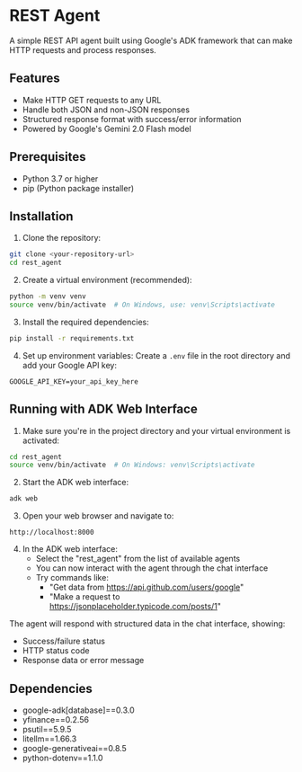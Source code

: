 # REST Agent

A simple REST API agent built using Google's ADK framework that can make HTTP requests and process responses.

## Features

- Make HTTP GET requests to any URL
- Handle both JSON and non-JSON responses
- Structured response format with success/error information
- Powered by Google's Gemini 2.0 Flash model

## Prerequisites

- Python 3.7 or higher
- pip (Python package installer)

## Installation

1. Clone the repository:
```bash
git clone <your-repository-url>
cd rest_agent
```

2. Create a virtual environment (recommended):
```bash
python -m venv venv
source venv/bin/activate  # On Windows, use: venv\Scripts\activate
```

3. Install the required dependencies:
```bash
pip install -r requirements.txt
```

4. Set up environment variables:
Create a `.env` file in the root directory and add your Google API key:
```
GOOGLE_API_KEY=your_api_key_here
```

## Running with ADK Web Interface

1. Make sure you're in the project directory and your virtual environment is activated:
```bash
cd rest_agent
source venv/bin/activate  # On Windows: venv\Scripts\activate
```

2. Start the ADK web interface:
```bash
adk web
```

3. Open your web browser and navigate to:
```
http://localhost:8000
```

4. In the ADK web interface:
   - Select the "rest_agent" from the list of available agents
   - You can now interact with the agent through the chat interface
   - Try commands like:
     - "Get data from https://api.github.com/users/google"
     - "Make a request to https://jsonplaceholder.typicode.com/posts/1"

The agent will respond with structured data in the chat interface, showing:
- Success/failure status
- HTTP status code
- Response data or error message

## Dependencies

- google-adk[database]==0.3.0
- yfinance==0.2.56
- psutil==5.9.5
- litellm==1.66.3
- google-generativeai==0.8.5
- python-dotenv==1.1.0

